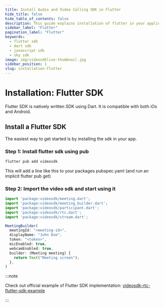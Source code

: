 ```yaml
---
title: Install Audio and Video Calling SDK in Flutter
hide_title: false
hide_table_of_contents: false
description: This guide explains installation of flutter in your application. it is compatible with both dart and javascript.
sidebar_label: "Flutter"
pagination_label: "Flutter"
keywords:
  - flutter sdk
  - dart sdk
  - javascript sdk
  - sky sdk
image: img/videosdklive-thumbnail.jpg
sidebar_position: 1
slug: installation-flutter
---
```


# Installation: Flutter SDK

Flutter SDK is natively written SDK using Dart. It is compatible with both iOs and Android.

## Install a Flutter SDK

The easiest way to get started is by installing the sdk in your app.

### Step 1: Install flutter sdk using pub

```js
flutter pub add videosdk
```

This will add a line like this to your packages pubspec.yaml (and run an implicit flutter pub get)

### Step 2: Import the video sdk and start using it

```js
import 'package:videosdk/meeting.dart';
import 'package:videosdk/meeting_builder.dart';
import 'package:videosdk/participant.dart';
import 'package:videosdk/rtc.dart';
import 'package:videosdk/stream.dart';

MeetingBuilder(
  meetingId: "<meeting-id>",
  displayName: "John Doe",
  token: "<token>",
  micEnabled: true,
  webcamEnabled: true,
  builder: (Meeting meeting) {
    return Text("Meeting screen");
  },
)
```

:::note

Check out official example of Flutter SDK implementation: [videosdk-rtc-flutter-sdk-example](https://github.com/videosdk-live/videosdk-rtc-flutter-sdk-example)

:::
